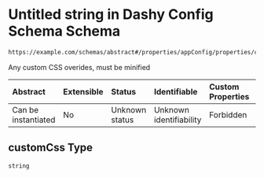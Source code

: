 # Untitled string in Dashy Config Schema Schema

```txt
https://example.com/schemas/abstract#/properties/appConfig/properties/customCss
```

Any custom CSS overides, must be minified

| Abstract            | Extensible | Status         | Identifiable            | Custom Properties | Additional Properties | Access Restrictions | Defined In                                                                             |
| :------------------ | :--------- | :------------- | :---------------------- | :---------------- | :-------------------- | :------------------ | :------------------------------------------------------------------------------------- |
| Can be instantiated | No         | Unknown status | Unknown identifiability | Forbidden         | Allowed               | none                | [dashy-config.schema.json*](../../out/dashy-config.schema.json "open original schema") |

## customCss Type

`string`
